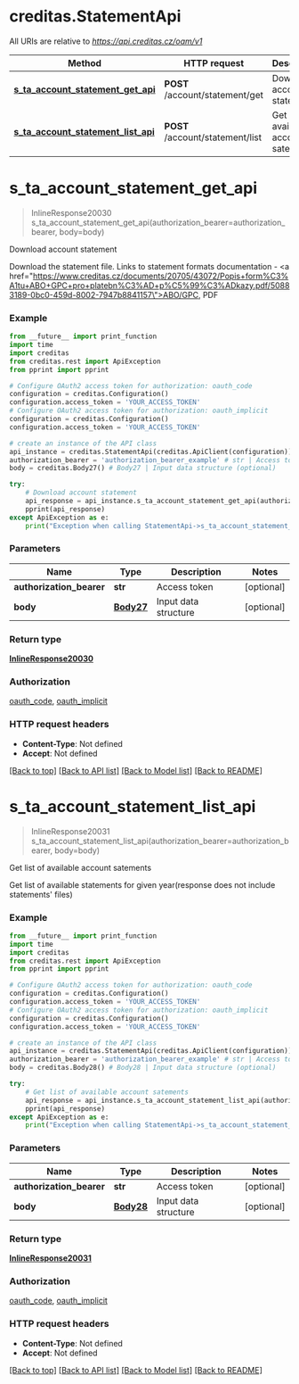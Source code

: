 # creditas.StatementApi

All URIs are relative to *https://api.creditas.cz/oam/v1*

Method | HTTP request | Description
------------- | ------------- | -------------
[**s_ta_account_statement_get_api**](StatementApi.md#s_ta_account_statement_get_api) | **POST** /account/statement/get | Download account statement
[**s_ta_account_statement_list_api**](StatementApi.md#s_ta_account_statement_list_api) | **POST** /account/statement/list | Get list of available account satements


# **s_ta_account_statement_get_api**
> InlineResponse20030 s_ta_account_statement_get_api(authorization_bearer=authorization_bearer, body=body)

Download account statement

Download the statement file. Links to statement formats documentation - <a href=\"https://www.creditas.cz/documents/20705/43072/Popis+form%C3%A1tu+ABO+GPC+pro+platebn%C3%AD+p%C5%99%C3%ADkazy.pdf/50883189-0bc0-459d-8002-7947b8841157\">ABO/GPC</a>, PDF

### Example
```python
from __future__ import print_function
import time
import creditas
from creditas.rest import ApiException
from pprint import pprint

# Configure OAuth2 access token for authorization: oauth_code
configuration = creditas.Configuration()
configuration.access_token = 'YOUR_ACCESS_TOKEN'
# Configure OAuth2 access token for authorization: oauth_implicit
configuration = creditas.Configuration()
configuration.access_token = 'YOUR_ACCESS_TOKEN'

# create an instance of the API class
api_instance = creditas.StatementApi(creditas.ApiClient(configuration))
authorization_bearer = 'authorization_bearer_example' # str | Access token (optional)
body = creditas.Body27() # Body27 | Input data structure (optional)

try:
    # Download account statement
    api_response = api_instance.s_ta_account_statement_get_api(authorization_bearer=authorization_bearer, body=body)
    pprint(api_response)
except ApiException as e:
    print("Exception when calling StatementApi->s_ta_account_statement_get_api: %s\n" % e)
```

### Parameters

Name | Type | Description  | Notes
------------- | ------------- | ------------- | -------------
 **authorization_bearer** | **str**| Access token | [optional] 
 **body** | [**Body27**](Body27.md)| Input data structure | [optional] 

### Return type

[**InlineResponse20030**](InlineResponse20030.md)

### Authorization

[oauth_code](../README.md#oauth_code), [oauth_implicit](../README.md#oauth_implicit)

### HTTP request headers

 - **Content-Type**: Not defined
 - **Accept**: Not defined

[[Back to top]](#) [[Back to API list]](../README.md#documentation-for-api-endpoints) [[Back to Model list]](../README.md#documentation-for-models) [[Back to README]](../README.md)

# **s_ta_account_statement_list_api**
> InlineResponse20031 s_ta_account_statement_list_api(authorization_bearer=authorization_bearer, body=body)

Get list of available account satements

Get list of available statements for given year(response does not include statements' files)

### Example
```python
from __future__ import print_function
import time
import creditas
from creditas.rest import ApiException
from pprint import pprint

# Configure OAuth2 access token for authorization: oauth_code
configuration = creditas.Configuration()
configuration.access_token = 'YOUR_ACCESS_TOKEN'
# Configure OAuth2 access token for authorization: oauth_implicit
configuration = creditas.Configuration()
configuration.access_token = 'YOUR_ACCESS_TOKEN'

# create an instance of the API class
api_instance = creditas.StatementApi(creditas.ApiClient(configuration))
authorization_bearer = 'authorization_bearer_example' # str | Access token (optional)
body = creditas.Body28() # Body28 | Input data structure (optional)

try:
    # Get list of available account satements
    api_response = api_instance.s_ta_account_statement_list_api(authorization_bearer=authorization_bearer, body=body)
    pprint(api_response)
except ApiException as e:
    print("Exception when calling StatementApi->s_ta_account_statement_list_api: %s\n" % e)
```

### Parameters

Name | Type | Description  | Notes
------------- | ------------- | ------------- | -------------
 **authorization_bearer** | **str**| Access token | [optional] 
 **body** | [**Body28**](Body28.md)| Input data structure | [optional] 

### Return type

[**InlineResponse20031**](InlineResponse20031.md)

### Authorization

[oauth_code](../README.md#oauth_code), [oauth_implicit](../README.md#oauth_implicit)

### HTTP request headers

 - **Content-Type**: Not defined
 - **Accept**: Not defined

[[Back to top]](#) [[Back to API list]](../README.md#documentation-for-api-endpoints) [[Back to Model list]](../README.md#documentation-for-models) [[Back to README]](../README.md)

